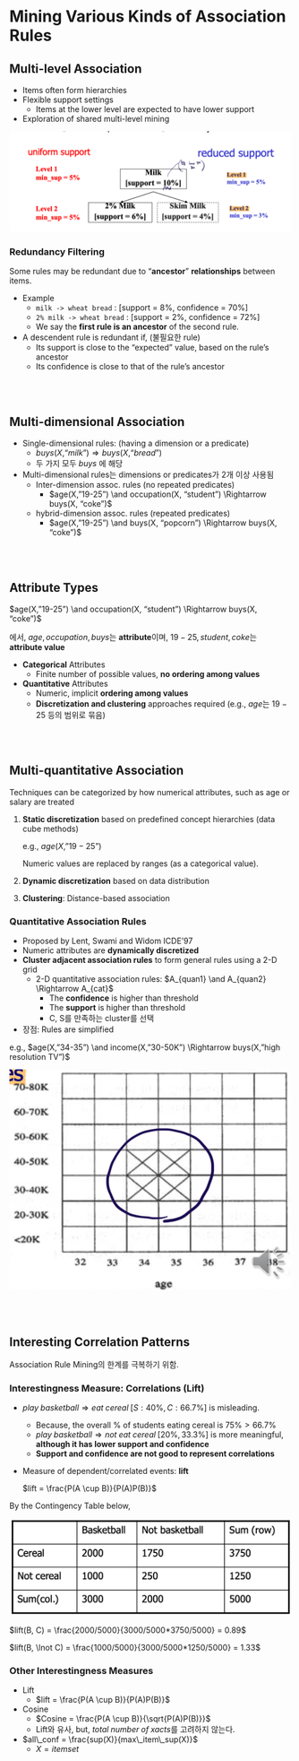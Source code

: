# Mining Various Kinds of Association Rules

## Multi-level Association

- Items often form hierarchies
- Flexible support settings
  - Items at the lower level are expected to have lower support
- Exploration of shared multi-level mining

![multilevel](./assets/04-multilevel.png)

### Redundancy Filtering

Some rules may be redundant due to “**ancestor**” **relationships** between items.

- Example
  - `milk -> wheat bread` : [support = 8%, confidence = 70%]
  - `2% milk -> wheat bread` : [support = 2%, confidence = 72%]
  - We say the **first rule is an ancestor** of the second rule.
- A descendent rule is redundant if, (불필요한 rule)
  - Its support is close to the “expected” value, based on the rule’s ancestor
  - Its confidence is close to that of the rule’s ancestor

<br><br>

## Multi-dimensional Association

- Single-dimensional rules: (having a dimension or a predicate)
  - $buys(X, “milk”) \Rightarrow buys(X, “bread”)$
  - 두 가지 모두 $buys$ 에 해당
- Multi-dimensional rules는 dimensions or predicates가 2개 이상 사용됨
  - Inter-dimension assoc. rules (no repeated predicates)
    - $age(X,”19-25”) \and occupation(X, “student”) \Rightarrow buys(X, “coke”)$
  - hybrid-dimension assoc. rules (repeated predicates)
    - $age(X,”19-25”) \and buys(X, “popcorn”) \Rightarrow buys(X, “coke”)$

<br><br>

## Attribute Types

$age(X,”19-25”) \and occupation(X, “student”) \Rightarrow buys(X, “coke”)$

에서, $age, occupation, buys$는 **attribute**이며, $19-25, student, coke$는 **attribute value**

- **Categorical** Attributes
  - Finite number of possible values, **no ordering among values**
- **Quantitative** Attributes
  - Numeric, implicit **ordering among values**
  - **Discretization and clustering** approaches required (e.g., $age$는 $19-25$ 등의 범위로 묶음)

<br><br>

## Multi-quantitative Association

Techniques can be categorized by how numerical attributes, such as age or salary are treated

1. **Static discretization** based on predefined concept hierarchies (data cube methods)

   e.g., $age(X,”19-25”)$

   Numeric values are replaced by ranges (as a categorical value).

2. **Dynamic discretization** based on data distribution

3. **Clustering**: Distance-based association

### Quantitative Association Rules

- Proposed by Lent, Swami and Widom ICDE’97
- Numeric attributes are **dynamically discretized**
- **Cluster adjacent association rules** to form general rules using a 2-D grid
  - 2-D quantitative association rules: $A_{quan1} \and A_{quan2} \Rightarrow A_{cat}$
    - The **confidence** is higher than threshold
    - The **support** is higher than threshold
    - C, S를 만족하는 cluster를 선택
- 장점: Rules are simplified

e.g., $age(X,”34-35”) \and income(X,”30-50K”) \Rightarrow buys(X,”high resolution TV”)$

![quantitative](./assets/04-quantitative.png)

<br><br>

## Interesting Correlation Patterns

Association Rule Mining의 한계를 극복하기 위함.

### Interestingness Measure: Correlations (Lift)

- $play \; basketball \Rightarrow eat \; cereal \; [S: 40\%, C: 66.7\%]$ is misleading.

  - Because, the overall $\%$ of students eating cereal is $75\% > 66.7\%$
  - $play \; basketball \Rightarrow not \; eat \; cereal \; [20\%, 33.3\%]$ is more meaningful, **although it has lower support and confidence**
  - **Support and confidence are not good to represent correlations**

- Measure of dependent/correlated events: **lift**

  $lift = \frac{P(A \cup B)}{P(A)P(B)}$

By the Contingency Table below,

![contingency-table](./assets/04-contingency-table.png)

$lift(B, C) = \frac{2000/5000}{3000/5000*3750/5000} = 0.89$

$lift(B, \lnot C) = \frac{1000/5000}{3000/5000*1250/5000} = 1.33$

### Other Interestingness Measures

- Lift
  - $lift = \frac{P(A \cup B)}{P(A)P(B)}$
- Cosine
  - $Cosine = \frac{P(A \cup B)}{\sqrt{P(A)P(B)}}$
  - Lift와 유사, but, $total \; number \; of \; xacts$를 고려하지 않는다.
- $all\_conf = \frac{sup(X)}{max\_item\_sup(X)}$
  - $X = itemset$














